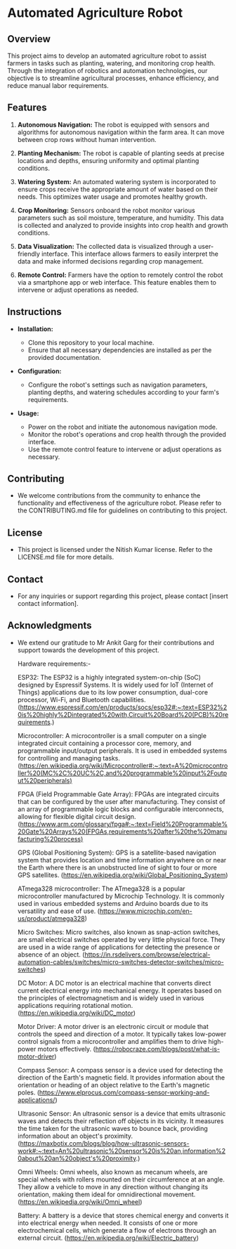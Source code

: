 # Automated Agriculture Robot

## Overview
This project aims to develop an automated agriculture robot to assist farmers in tasks such as planting, watering, and monitoring crop health. Through the integration of robotics and automation technologies, our objective is to streamline agricultural processes, enhance efficiency, and reduce manual labor requirements.

## Features

1. **Autonomous Navigation:** The robot is equipped with sensors and algorithms for autonomous navigation within the farm area. It can move between crop rows without human intervention.

2. **Planting Mechanism:** The robot is capable of planting seeds at precise locations and depths, ensuring uniformity and optimal planting conditions.

3. **Watering System:** An automated watering system is incorporated to ensure crops receive the appropriate amount of water based on their needs. This optimizes water usage and promotes healthy growth.

4. **Crop Monitoring:** Sensors onboard the robot monitor various parameters such as soil moisture, temperature, and humidity. This data is collected and analyzed to provide insights into crop health and growth conditions.

5. **Data Visualization:** The collected data is visualized through a user-friendly interface. This interface allows farmers to easily interpret the data and make informed decisions regarding crop management.

6. **Remote Control:** Farmers have the option to remotely control the robot via a smartphone app or web interface. This feature enables them to intervene or adjust operations as needed.

## Instructions

- **Installation:** 
  - Clone this repository to your local machine.
  - Ensure that all necessary dependencies are installed as per the provided documentation.

- **Configuration:** 
  - Configure the robot's settings such as navigation parameters, planting depths, and watering schedules according to your farm's requirements.

- **Usage:** 
  - Power on the robot and initiate the autonomous navigation mode.
  - Monitor the robot's operations and crop health through the provided interface.
  - Use the remote control feature to intervene or adjust operations as necessary.

## Contributing
- We welcome contributions from the community to enhance the functionality and effectiveness of the agriculture robot. Please refer to the CONTRIBUTING.md file for guidelines on contributing to this project.

## License
- This project is licensed under the Nitish Kumar license. Refer to the LICENSE.md file for more details.

## Contact
- For any inquiries or support regarding this project, please contact [insert contact information].

## Acknowledgments
- We extend our gratitude to Mr Ankit Garg for their contributions and support towards the development of this project.


  Hardware requirements:-

    ESP32: The ESP32 is a highly integrated system-on-chip (SoC) designed by Espressif Systems. It is widely used for IoT (Internet of Things) applications due to its low power consumption, dual-core processor, Wi-Fi, and Bluetooth capabilities. (https://www.espressif.com/en/products/socs/esp32#:~:text=ESP32%20is%20highly%2Dintegrated%20with,Circuit%20Board%20(PCB)%20requirements.)

    Microcontroller: A microcontroller is a small computer on a single integrated circuit containing a processor core, memory, and programmable input/output peripherals. It is used in embedded systems for controlling and managing tasks. (https://en.wikipedia.org/wiki/Microcontroller#:~:text=A%20microcontroller%20(MC%2C%20UC%2C,and%20programmable%20input%2Foutput%20peripherals)

    FPGA (Field Programmable Gate Array): FPGAs are integrated circuits that can be configured by the user after manufacturing. They consist of an array of programmable logic blocks and configurable interconnects, allowing for flexible digital circuit design. (https://www.arm.com/glossary/fpga#:~:text=Field%20Programmable%20Gate%20Arrays%20(FPGAs,requirements%20after%20the%20manufacturing%20process)

    GPS (Global Positioning System): GPS is a satellite-based navigation system that provides location and time information anywhere on or near the Earth where there is an unobstructed line of sight to four or more GPS satellites. (https://en.wikipedia.org/wiki/Global_Positioning_System)

    ATmega328 microcontroller: The ATmega328 is a popular microcontroller manufactured by Microchip Technology. It is commonly used in various embedded systems and Arduino boards due to its versatility and ease of use. (https://www.microchip.com/en-us/product/atmega328)

    Micro Switches: Micro switches, also known as snap-action switches, are small electrical switches operated by very little physical force. They are used in a wide range of applications for detecting the presence or absence of an object. (https://in.rsdelivers.com/browse/electrical-automation-cables/switches/micro-switches-detector-switches/micro-switches)

    DC Motor: A DC motor is an electrical machine that converts direct current electrical energy into mechanical energy. It operates based on the principles of electromagnetism and is widely used in various applications requiring rotational motion. (https://en.wikipedia.org/wiki/DC_motor)

    Motor Driver: A motor driver is an electronic circuit or module that controls the speed and direction of a motor. It typically takes low-power control signals from a microcontroller and amplifies them to drive high-power motors effectively. (https://robocraze.com/blogs/post/what-is-motor-driver)

    Compass Sensor: A compass sensor is a device used for detecting the direction of the Earth's magnetic field. It provides information about the orientation or heading of an object relative to the Earth's magnetic poles. (https://www.elprocus.com/compass-sensor-working-and-applications/)

    Ultrasonic Sensor: An ultrasonic sensor is a device that emits ultrasonic waves and detects their reflection off objects in its vicinity. It measures the time taken for the ultrasonic waves to bounce back, providing information about an object's proximity. (https://maxbotix.com/blogs/blog/how-ultrasonic-sensors-work#:~:text=An%20ultrasonic%20sensor%20is%20an,information%20about%20an%20object's%20proximity.)

    Omni Wheels: Omni wheels, also known as mecanum wheels, are special wheels with rollers mounted on their circumference at an angle. They allow a vehicle to move in any direction without changing its orientation, making them ideal for omnidirectional movement. (https://en.wikipedia.org/wiki/Omni_wheel)

    Battery: A battery is a device that stores chemical energy and converts it into electrical energy when needed. It consists of one or more electrochemical cells, which generate a flow of electrons through an external circuit. (https://en.wikipedia.org/wiki/Electric_battery)


